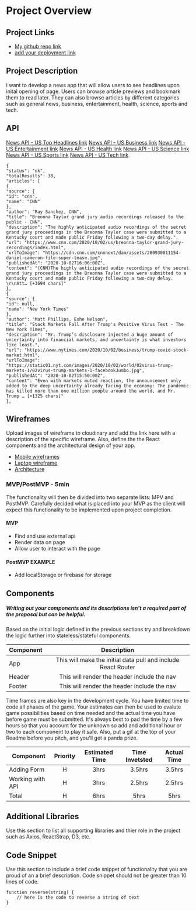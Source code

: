# Project Overview

## Project Links

- [My github repo link](https://github.com/kimrass14/project2-react)
- [add your deployment link]()

## Project Description

I want to develop a news app that will allow users to see headlines upon inital opening of page. Users can browse article previews and bookmark them to read later. They can also browse articles by different categories such as general news, business, entertainment, health, science, sports and tech.

## API

[News API - US Top Headlines link](https://newsapi.org/v2/top-headlines?country=us&apiKey=55b8ac4b6e5941b4b92ffeaa3700fe53)
[News API - US Business link](https://newsapi.org/v2/top-headlines?country=us&category=business&apiKey=55b8ac4b6e5941b4b92ffeaa3700fe53)
[News API - US Entertainment link](https://newsapi.org/v2/top-headlines?country=us&category=entertainment&apiKey=55b8ac4b6e5941b4b92ffeaa3700fe53)
[News API - US Health link](https://newsapi.org/v2/top-headlines?country=us&category=health&apiKey=55b8ac4b6e5941b4b92ffeaa3700fe53)
[News API - US Science link](https://newsapi.org/v2/top-headlines?country=us&category=science&apiKey=55b8ac4b6e5941b4b92ffeaa3700fe53)
[News API - US Sports link](https://newsapi.org/v2/top-headlines?country=us&category=sports&apiKey=55b8ac4b6e5941b4b92ffeaa3700fe53)
[News API - US Tech link](https://newsapi.org/v2/top-headlines?country=us&category=technology&apiKey=55b8ac4b6e5941b4b92ffeaa3700fe53)

```
{
"status": "ok",
"totalResults": 38,
"articles": [
{
"source": {
"id": "cnn",
"name": "CNN"
},
"author": "Ray Sanchez, CNN",
"title": "Breonna Taylor grand jury audio recordings released to the public - CNN",
"description": "The highly anticipated audio recordings of the secret grand jury proceedings in the Breonna Taylor case were submitted to a Kentucky court and made public Friday following a two-day delay.",
"url": "https://www.cnn.com/2020/10/02/us/breonna-taylor-grand-jury-recordings/index.html",
"urlToImage": "https://cdn.cnn.com/cnnnext/dam/assets/200930011154-daniel-cameron-file-super-tease.jpg",
"publishedAt": "2020-10-02T16:06:00Z",
"content": "(CNN)The highly anticipated audio recordings of the secret grand jury proceedings in the Breonna Taylor case were submitted to a Kentucky court and made public Friday following a two-day delay. \r\nAtt… [+3694 chars]"
},
{
"source": {
"id": null,
"name": "New York Times"
},
"author": "Matt Phillips, Eshe Nelson",
"title": "Stock Markets Fall After Trump's Positive Virus Test - The New York Times",
"description": "Mr. Trump’s disclosure injected a huge amount of uncertainty into financial markets, and uncertainty is what investors like least.",
"url": "https://www.nytimes.com/2020/10/02/business/trump-covid-stock-market.html",
"urlToImage": "https://static01.nyt.com/images/2020/10/02/world/02virus-trump-markets-1/02virus-trump-markets-1-facebookJumbo.jpg",
"publishedAt": "2020-10-02T15:50:00Z",
"content": "Even with markets muted reaction, the announcement only added to the deep uncertainty already facing the economy: The pandemic has killed more than one million people around the world, and Mr. Trump … [+1325 chars]"
},
```


## Wireframes

Upload images of wireframe to cloudinary and add the link here with a description of the specific wireframe. Also, define the the React components and the architectural design of your app.

- [Mobile wireframes](https://res.cloudinary.com/dzxytz23k/image/upload/v1601663309/SEI%20-%20Project%202/IMG-3794_so8m9z.jpg)
- [Laptop wireframe](https://res.cloudinary.com/dzxytz23k/image/upload/v1601663309/SEI%20-%20Project%202/IMG-3795_idmfjl.jpg)
- [Architecture](https://docs.google.com/drawings/d/1pzxqIVePfGaewHMTGc26Aj93EXsJi5kyexUHAKjm7Bk/edit?usp=sharing)


### MVP/PostMVP - 5min

The functionality will then be divided into two separate lists: MPV and PostMVP.  Carefully decided what is placed into your MVP as the client will expect this functionality to be implemented upon project completion.  

#### MVP
- Find and use external api 
- Render data on page 
- Allow user to interact with the page

#### PostMVP EXAMPLE

- Add localStorage or firebase for storage

## Components
##### Writing out your components and its descriptions isn't a required part of the proposal but can be helpful.

Based on the initial logic defined in the previous sections try and breakdown the logic further into stateless/stateful components. 

| Component | Description | 
| --- | :---: |  
| App | This will make the initial data pull and include React Router| 
| Header | This will render the header include the nav | 
| Footer | This will render the header include the nav | 


Time frames are also key in the development cycle.  You have limited time to code all phases of the game.  Your estimates can then be used to evalute game possibilities based on time needed and the actual time you have before game must be submitted. It's always best to pad the time by a few hours so that you account for the unknown so add and additional hour or two to each component to play it safe. Also, put a gif at the top of your Readme before you pitch, and you'll get a panda prize.

| Component | Priority | Estimated Time | Time Invetsted | Actual Time |
| --- | :---: |  :---: | :---: | :---: |
| Adding Form | H | 3hrs| 3.5hrs | 3.5hrs |
| Working with API | H | 3hrs| 2.5hrs | 2.5hrs |
| Total | H | 6hrs| 5hrs | 5hrs |

## Additional Libraries
 Use this section to list all supporting libraries and thier role in the project such as Axios, ReactStrap, D3, etc. 

## Code Snippet

Use this section to include a brief code snippet of functionality that you are proud of an a brief description.  Code snippet should not be greater than 10 lines of code. 

```
function reverse(string) {
	// here is the code to reverse a string of text
}
```
